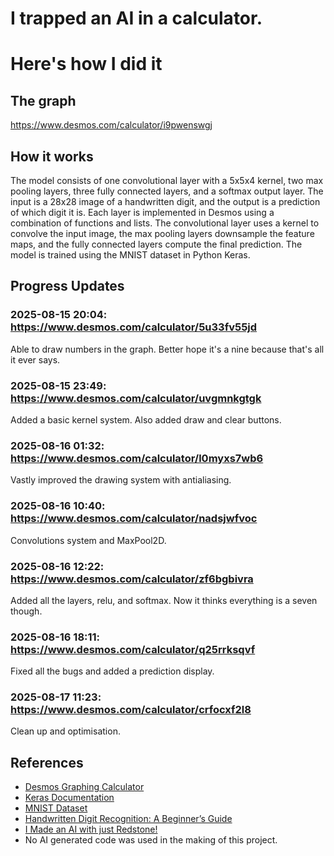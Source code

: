 # I trapped an AI in a calculator.
# Here's how I did it

## The graph
https://www.desmos.com/calculator/i9pwenswgj

## How it works
The model consists of one convolutional layer with a 5x5x4 kernel, two max pooling layers, three fully connected layers, and a softmax output layer.
The input is a 28x28 image of a handwritten digit, and the output is a prediction of which digit it is.
Each layer is implemented in Desmos using a combination of functions and lists.
The convolutional layer uses a kernel to convolve the input image, the max pooling layers downsample the feature maps, and the fully connected layers compute the final prediction.
The model is trained using the MNIST dataset in Python Keras.

## Progress Updates
### 2025-08-15 20:04: https://www.desmos.com/calculator/5u33fv55jd
Able to draw numbers in the graph. Better hope it's a nine because that's all it ever says.

### 2025-08-15 23:49: https://www.desmos.com/calculator/uvgmnkgtgk
Added a basic kernel system. Also added draw and clear buttons.

### 2025-08-16 01:32: https://www.desmos.com/calculator/l0myxs7wb6
Vastly improved the drawing system with antialiasing.

### 2025-08-16 10:40: https://www.desmos.com/calculator/nadsjwfvoc
Convolutions system and MaxPool2D.

### 2025-08-16 12:22: https://www.desmos.com/calculator/zf6bgbivra
Added all the layers, relu, and softmax. Now it thinks everything is a seven though.

### 2025-08-16 18:11: https://www.desmos.com/calculator/q25rrksqvf
Fixed all the bugs and added a prediction display.

### 2025-08-17 11:23: https://www.desmos.com/calculator/crfocxf2l8
Clean up and optimisation.

## References
- [Desmos Graphing Calculator](https://www.desmos.com/calculator)
- [Keras Documentation](https://keras.io/)
- [MNIST Dataset](http://yann.lecun.com/exdb/mnist/)
- [Handwritten Digit Recognition: A Beginner’s Guide](https://amustafa4983.medium.com/handwritten-digit-recognition-a-beginners-guide-638e0995c826)
- [I Made an AI with just Redstone!](https://github.com/mattbatwings/neuralnetwork)
- No AI generated code was used in the making of this project.